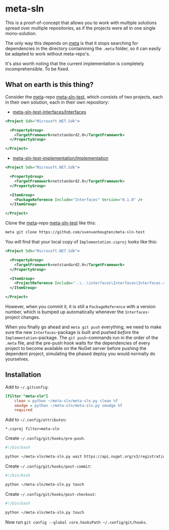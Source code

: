 meta-sln
========

This is a proof-of-concept that allows you to work with multiple solutions spread over multiple repositories, as if the projects were all in one single mono-solution.

The only way this depends on [meta](https://github.com/mateodelnorte/meta) is that it stops searching for dependencies in the directory containining the `.meta` folder, so it can easily be adapted to work without meta-repo's.

It's also worth noting that the current implementation is completely incomprehensible. To be fixed.

What on earth is this thing?
----------------------------
Consider the [meta](https://github.com/mateodelnorte/meta)-repo [meta-sln-test](https://github.com/svenvanheugten/meta-sln-test), which consists of two projects, each in their own solution, each in their own repository:

- [meta-sln-test-interfaces/Interfaces](https://github.com/svenvanheugten/meta-sln-test-interfaces/blob/master/Interfaces/Interfaces.csproj)

```xml
<Project Sdk="Microsoft.NET.Sdk">

  <PropertyGroup>
    <TargetFramework>netstandard2.0</TargetFramework>
  </PropertyGroup>

</Project>
```

- [meta-sln-test-implementation/Implementation](https://github.com/svenvanheugten/meta-sln-test-implementation/blob/master/Implementation/Implementation.csproj)

```xml
<Project Sdk="Microsoft.NET.Sdk">

  <PropertyGroup>
    <TargetFramework>netstandard2.0</TargetFramework>
  </PropertyGroup>

  <ItemGroup>
    <PackageReference Include="Interfaces" Version="0.1.0" />
  </ItemGroup>

</Project>
```

Clone the [meta](https://github.com/mateodelnorte/meta)-repo [meta-sln-test](https://github.com/svenvanheugten/meta-sln-test) like this:

```bash
meta git clone https://github.com/svenvanheugten/meta-sln-test
```

You will find that your local copy of `Implementation.csproj` looks like this:

```xml
<Project Sdk="Microsoft.NET.Sdk">

  <PropertyGroup>
    <TargetFramework>netstandard2.0</TargetFramework>
  </PropertyGroup>

  <ItemGroup>
    <ProjectReference Include="..\..\interfaces\Interfaces\Interfaces.csproj" />
  </ItemGroup>

</Project>
```

However, when you commit it, it is still a `PackageReference` with a version number, which is bumped up automatically whenever the `Interfaces`-project changes.

When you finally go ahead and `meta git push` everything, we need to make sure the new `Interfaces`-package is built and pushed _before_ the `Implementation`-package. The `git push`-commands run in the order of the `.meta` file, and the pre-push hook waits for the dependencies of every project to become available on the NuGet server before pushing the dependent project, simulating the phased deploy you would normally do yourselves.


Installation
------------
Add to `~/.gitconfig`:

```ini
[filter "meta-sln"]
    clean = python ~/meta-sln/meta-sln.py clean %f
    smudge = python ~/meta-sln/meta-sln.py smudge %f
    required
```

Add to `~/.config/attributes`:

```
*.csproj filter=meta-sln
```

Create `~/.config/git/hooks/pre-push`:

```bash
#!/bin/bash

python ~/meta-sln/meta-sln.py wait https://api.nuget.org/v3/registration3
```

Create `~/.config/git/hooks/post-commit`:

```bash
#!/bin/bash

python ~/meta-sln/meta-sln.py touch
```

Create `~/.config/git/hooks/post-checkout`:

```bash
#!/bin/bash

python ~/meta-sln/meta-sln.py touch
```

Now run `git config --global core.hooksPath ~/.config/git/hooks`.
